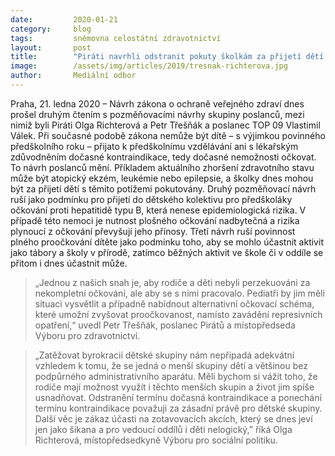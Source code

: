 ```yaml
---
date:         2020-01-21
category:     blog
tags:         sněmovna celostátní zdravotnictví
layout:       post
title:        "Piráti navrhli odstranit pokuty školkám za přijetí dětí s dočasnými zdravotními obtížemi"
image:        /assets/img/articles/2019/tresnak-richterova.jpg
author:       Mediální odbor
---
```

 
Praha, 21. ledna 2020 – Návrh zákona o ochraně veřejného zdraví dnes prošel druhým čtením s pozměňovacími návrhy skupiny poslanců, mezi nimiž byli Piráti Olga Richterová a Petr Třešňák a poslanec TOP 09 Vlastimil Válek. Při současné podobě zákona nemůže být dítě – s výjimkou povinného předškolního roku – přijato k předškolnímu vzdělávání ani s lékařským zdůvodněním dočasné kontraindikace, tedy dočasné nemožnosti očkovat. To návrh poslanců mění. Příkladem aktuálního zhoršení zdravotního stavu může být atopický ekzém, leukémie nebo epilepsie, a školky dnes mohou být za přijetí dětí s těmito potížemi pokutovány. Druhý pozměňovací návrh ruší jako podmínku pro přijetí do dětského kolektivu pro předškoláky očkování proti hepatitidě typu B, která nenese epidemiologická rizika. V případě této nemoci je nutnost plošného očkování nadbytečná a rizika plynoucí z očkování převyšují jeho přínosy. Třetí návrh ruší povinnost plného proočkování dítěte jako podmínku toho, aby se mohlo účastnit aktivit jako tábory a školy v přírodě, zatímco běžných aktivit ve škole či v oddíle se přitom i dnes účastnit může. 

> „Jednou z našich snah je, aby rodiče a děti nebyli perzekuováni za nekompletní očkování, ale aby se s nimi pracovalo. Pediatři by jim měli situaci vysvětlit a případně nabídnout alternativní očkovací schéma, které umožní zvyšovat proočkovanost, namísto zavádění represivních opatření,“ uvedl Petr Třešňák, poslanec Pirátů a místopředseda Výboru pro zdravotnictví.

> „Zatěžovat byrokracií dětské skupiny nám nepřipadá adekvátní vzhledem k tomu, že se jedná o menší skupiny dětí a většinou bez podpůrného administrativního aparátu. Měli bychom si vážit toho, že rodiče mají možnost využít i těchto menších skupin a život jim spíše usnadňovat. Odstranění termínu dočasná kontraindikace a ponechání termínu kontraindikace považuji za zásadní právě pro dětské skupiny. Další věc je zákaz účasti na zotavovacích akcích, který se dnes jeví jen jako šikana a pro vedoucí oddílů i děti nelogický,” říká Olga Richterová, místopředsedkyně Výboru pro sociální politiku.

